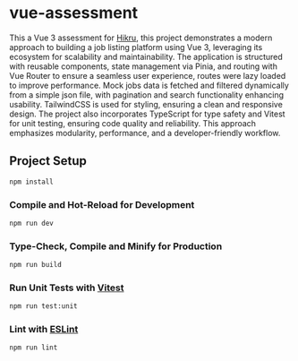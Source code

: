 # vue-assessment

This a Vue 3 assessment for [Hikru](https://www.hikrutech.com/), this project demonstrates a modern approach to building a job listing platform using Vue 3, leveraging its ecosystem for scalability and maintainability. The application is structured with reusable components, state management via Pinia, and routing with Vue Router to ensure a seamless user experience, routes were lazy loaded to improve performance. Mock jobs data is fetched and filtered dynamically from a simple json file, with pagination and search functionality enhancing usability. TailwindCSS is used for styling, ensuring a clean and responsive design. The project also incorporates TypeScript for type safety and Vitest for unit testing, ensuring code quality and reliability. This approach emphasizes modularity, performance, and a developer-friendly workflow.

## Project Setup

```sh
npm install
```

### Compile and Hot-Reload for Development

```sh
npm run dev
```

### Type-Check, Compile and Minify for Production

```sh
npm run build
```

### Run Unit Tests with [Vitest](https://vitest.dev/)

```sh
npm run test:unit
```

### Lint with [ESLint](https://eslint.org/)

```sh
npm run lint
```
